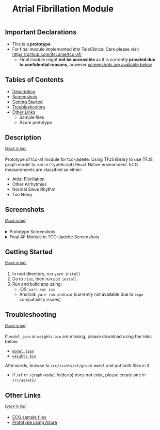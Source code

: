 <div id="user-content-toc">
  <ul>
    <summary><h1 id="ts-af" style="display: inline-block;">Atrial Fibrillation Module</h1></summary>
  </ul>
</div>

## Important Declarations
- This is a **prototype**
- For final module implemented into TeleClinical Care please visit https://github.com/ItsLame/tcc-af/
  - Final module might **not be accessible** as it is currently **privated due to confidential reasons**, however [screenshots are available below](#screenshots)

## Tables of Contents
- [Description](#description)
- [Screenshots](#screenshots)
- [Getting Started](#getting-started)
- [Troubleshooting](#troubleshooting)
- [Other Links](#other-links)
   - Sample files
   - Azure prototype

## Description
<sup>[[Back to top]](#ts-af)</sup>

Prototype of tcc-af module for tcc-jadeite. Using TFJS library to use TFJS graph model to run in (TypeScript) React Native environment. ECG measurements are classified as either:
- Atrial Fibrillation
- Other Arrhytmias
- Normal Sinus Rhythm
- Too Noisy

## Screenshots
<sup>[[Back to top]](#ts-af)</sup>

<details>
  <summary>Prototype Screenshots</summary>
  <img src="./pictures/home.png" width="300" /> <img src="./pictures/af.png" width="300" /> <img src="./pictures/af_sample.png" width="300" /> <img src="./pictures/caf.png" width="300" /> <img src="./pictures/tfjs_caf_inactive.png" width="290" /> <img src="./pictures/tfjs_caf_active.png" width="290" />
</details>

<details>
  <summary>Final AF Module in TCC-Jadeite Screenshots</summary>
  <img src="./pictures/tcc-jadeite/home_af_card.png" width="300" /> <img src="./pictures/tcc-jadeite/detector_idle.png" width="300" /> <img src="./pictures/tcc-jadeite/detector_active.png" width="300" /> <img src="./pictures/tcc-jadeite/records_populated.png" width="300" /> <img src="./pictures/tcc-jadeite/records_af.png" width="290" /> <img src="./pictures/tcc-jadeite/records_oa.png" width="290" /> <img src="./pictures/tcc-jadeite/notification.png" width="300" />
</details>

## Getting Started
<sup>[[Back to top]](#ts-af)</sup>

1. In root directory, run `yarn install`
2. Go to `/ios`, then run `pod install`
3. Run and build app using:
   - iOS: `yarn run ios`
   - Android: `yarn run android` (currently not available due to `expo` compatibility issues)

## Troubleshooting
<sup>[[Back to top]](#ts-af)</sup>

If `model.json` or `weights.bin` are missing, please download using the links below:
- [`model.json`](https://1drv.ms/u/s!AhwQNlQ3dXFkiu1spg20zRAjasW2fA?e=fVb1ZT)
- [`weights.bin`](https://1drv.ms/u/s!AhwQNlQ3dXFkiu1tsGK-W9kAmr51jg?e=PrGFXN)

Afterwards, browse to `src/assets/af/graph-model` and put both files in it
- If `/af` or `/graph-model` folder(s) does not exist, please create one in `src/assets/`

## Other Links
<sup>[[Back to top]](#ts-af)</sup>

- [ECG sample files](https://github.com/TCC-AF/Samples)
- [Prototype using Azure](https://github.com/TCC-AF/azure-af/)
